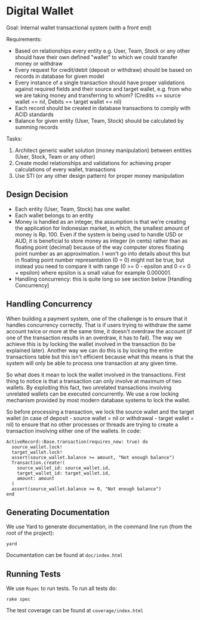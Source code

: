 # Digital Wallet

Goal: Internal wallet transactional system (with a front end)

Requirements:
- Based on relationships every entity e.g. User, Team, Stock or any other should have their own defined "wallet" to which we could transfer money or withdraw
- Every request for credit/debit (deposit or withdraw) should be based on records in database for given model
- Every instance of a single transaction should have proper validations against required fields and their source and target wallet, e.g. from who we are taking money and transferring to whom? (Credits == source wallet == nil, Debits == target wallet == nil)
- Each record should be created in database transactions to comply with ACID standards
- Balance for given entity (User, Team, Stock) should be calculated by summing records

Tasks:
1. Architect generic wallet solution (money manipulation) between entities (User, Stock, Team or any other)
2. Create model relationships and validations for achieving proper calculations of every wallet, transactions
3. Use STI (or any other design pattern) for proper money manipulation

## Design Decision

- Each entity (User, Team, Stock) has one wallet
- Each wallet belongs to an entity
- Money is handled as an integer, the assumption is that we're creating the
  application for Indonesian market, in which, the smallest amount of money is
  Rp. 100. Even if the system is being used to handle USD or AUD, it is
  beneficial to store money as integer (in cents) rather than as floating point
  (decimal) because of the way computer stores floating point number as an
  approximation. I won't go into details about this but in floating point number
  representation (0 = 0) might not be true, but instead you need to compare it
  with range (0 >= 0 - epsilon and 0 <= 0 + epsilon) where epsilon is a small value for example 0.000001.
- Handling concurrency: this is quite long so see section below [Handling
  Concurrency]


## Handling Concurrency

When building a payment system, one of the challenge is to ensure that it
handles concurrency correctly. That is if users trying to withdraw the same
account twice or more at the same time, it doesn't overdraw the account (if one
of the transaction results in an overdraw, it has to fail). The way we achieve
this is by locking the wallet involved in the transaction (to be explained
later). Another way we can do this is by locking the entire transactions table
but this isn't efficient because what this means is that the system will only be
able to process one transaction at any given time.

So what does it mean to lock the wallet involved in the transactions. First
thing to notice is that a transaction can only involve at maximum of two
wallets. By exploiting this fact, two unrelated transactions involving unrelated
wallets can be executed concurrently. We use a row locking mechanism provided by
most modern database systems to lock the wallet.

So before processing a transaction, we lock the source wallet and the target
wallet (in case of deposit - source wallet = nil or withdrawal - target wallet =
nil) to ensure that no other processes or threads are trying to create a
transaction involving either one of the wallets. In code:

```
ActiveRecord::Base.transaction(requires_new: true) do
  source_wallet.lock!
  target_wallet.lock!
  assert(source_wallet.balance >= amount, "Not enough balance")
  Transaction.create!(
    source_wallet_id: source_wallet.id,
    target_wallet_id: target_wallet.id,
    amount: amount
  )
  assert(source_wallet.balance >= 0, "Not enough balance")
end
```

## Generating Documentation

We use Yard to generate documentation, in the command line run (from the root of the project):

```
yard
```

Documentation can be found at `doc/index.html`

## Running Tests

We use `Rspec` to run tests. To run all tests do:

```
rake spec
```

The test coverage can be found at `coverage/index.html`
